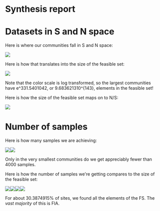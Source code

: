 Synthesis report
================

Datasets in S and N space
=========================

Here is where our communities fall in S and N space:

![](synthesis_files/figure-markdown_github/datasets%20in%20s%20and%20n%20space-1.png)

Here is how that translates into the size of the feasible set:

![](synthesis_files/figure-markdown_github/size%20of%20fs-1.png)

Note that the color scale is log transformed, so the largest communities have e^331.5401042, or 9.683621310^{143}, elements in the feasible set!

Here is how the size of the feasible set maps on to N/S:

![](synthesis_files/figure-markdown_github/nparts%20vs%20avgn-1.png)

Number of samples
=================

Here is how many samples we are achieving:

![](synthesis_files/figure-markdown_github/nsamples-1.png)![](synthesis_files/figure-markdown_github/nsamples-2.png)

Only in the very smallest communities do we get appreciably fewer than 4000 samples.

Here is how the number of samples we're getting compares to the size of the feasible set:

![](synthesis_files/figure-markdown_github/nsamples%20vs%20nparts-1.png)![](synthesis_files/figure-markdown_github/nsamples%20vs%20nparts-2.png)![](synthesis_files/figure-markdown_github/nsamples%20vs%20nparts-3.png)![](synthesis_files/figure-markdown_github/nsamples%20vs%20nparts-4.png)

For about 30.3874915% of sites, we found all the elements of the FS. The *vast majority* of this is FIA.
